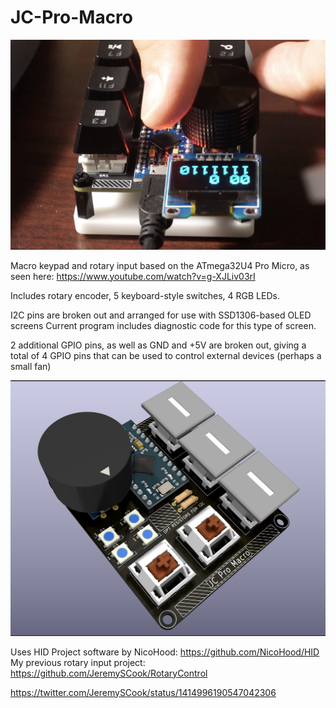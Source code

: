 # JC-Pro-Macro

![image](JCPM1.jpg)

Macro keypad and rotary input based on the ATmega32U4 Pro Micro, as seen here: https://www.youtube.com/watch?v=g-XJLiv03rI

Includes rotary encoder, 5 keyboard-style switches, 4 RGB LEDs.

I2C pins are broken out and arranged for use with SSD1306-based OLED screens
Current program includes diagnostic code for this type of screen.

2 additional GPIO pins, as well as GND and +5V are broken out, giving a total
of 4 GPIO pins that can be used to control external devices (perhaps a small fan)

![image](JCPMRender.png)

Uses HID Project software by NicoHood: https://github.com/NicoHood/HID  
My previous rotary input project: https://github.com/JeremySCook/RotaryControl

https://twitter.com/JeremySCook/status/1414996190547042306

